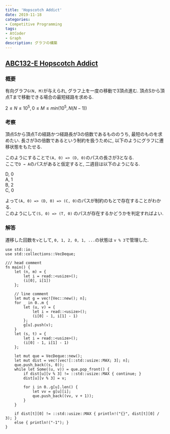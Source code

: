 ```yaml
---
title: 'Hopscotch Addict'
date: 2019-11-18
categories:
- Competitive Programming
tags:
- AtCoder
- Graph
description: グラフの構築
---
```


## [ABC132-E Hopscotch Addict](https://atcoder.jp/contests/abc132/tasks/abc132_e)

### 概要
有向グラフ`G(N, M)`が与えられ, グラフ上を一度の移動で3頂点進む. 頂点Sから頂点Tまで移動できる場合の最短経路を求める.

$2 \leq N \leq 10^5, 0 \leq M \leq min(10^5, N(N-1))$

### 考察
頂点Sから頂点Tの経路かつ経路長が3の倍数であるもののうち, 最短のものを求めたい.
長さが3の倍数であるという制約を扱うために, 以下のようにグラフに遷移状態をもたせる.

このようにすることで`(A, 0) => (D, 0)`のパスの長さが3となる.  
ここで`D → A`のパスがあると仮定すると, 二週目は以下のようになる.

<div class="graph">
  <div class="edge">D, 0</div>
    <div class="node" />
  <div class="edge">A, 1</div>
    <div class="node" />
  <div class="edge">B, 2</div>
    <div class="node" />
  <div class="edge">C, 0</div>
</div>

よって`(A, 0) => (D, 0) => (C, 0)`のパスが制約のもとで存在することがわかる.  
このようにして`(S, 0) => (T, 0)` のパスが存在するかどうかを判定すればよい.

### 解答
遷移した回数を`v`として, `0, 1, 2, 0, 1, ...`の状態は `v % 3`で管理した.

```rust[class="line-numbers"][data-file="e.rs"]
use std::io;
use std::collections::VecDeque;

/// head comment
fn main() {
    let (n, m) = {
        let i = read::<usize>();
        (i[0], i[1])
    };

    // line comment
    let mut g = vec![Vec::new(); n];
    for _ in 0..m {
        let (u, v) = {
            let i = read::<usize>();
            (i[0] - 1, i[1] - 1)
        };
        g[u].push(v);
    }
    let (s, t) = {
        let i = read::<usize>();
        (i[0] - 1, i[1] - 1)
    };

    let mut que = VecDeque::new();
    let mut dist = vec![vec![::std::usize::MAX; 3]; n];
    que.push_back((s, 0));
    while let Some((u, v)) = que.pop_front() {
        if dist[u][v % 3] != ::std::usize::MAX { continue; }
        dist[u][v % 3] = v;

        for i in 0..g[u].len() {
            let vv = g[u][i];
            que.push_back((vv, v + 1));
        }
    }

    if dist[t][0] != ::std::usize::MAX { println!("{}", dist[t][0] / 3); }
    else { println!("-1"); }
}
```
